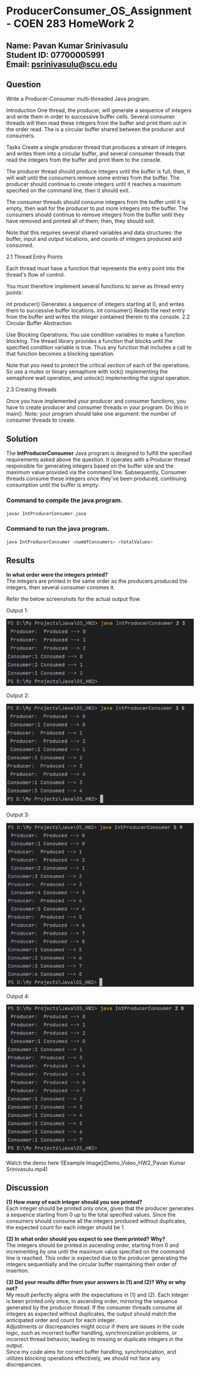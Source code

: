 # ProducerConsumer_OS_Assignment - COEN 283 HomeWork 2

## Name: Pavan Kumar Srinivasulu <br> Student ID: 07700005991 <br> Email: psrinivasulu@scu.edu

## Question
Write a Producer-Consumer multi-threaded Java program.

Introduction
One thread, the producer, will generate a sequence of integers and write them in order to successive buffer cells. Several consumer threads will then read these integers from the buffer and print them out in the order read. The is a circular buffer shared between the producer and consumers.

Tasks
Create a single producer thread that produces a stream of integers and writes them into a circular buffer, and several consumer threads that read the integers from the buffer and print them to the console.

The producer thread should produce integers until the buffer is full; then, it will wait until the consumers remove some entries from the buffer. The producer should continue to create integers until it reaches a maximum specified on the command line, then it should exit.

The consumer threads should consume integers from the buffer until it is empty, then wait for the producer to put more integers into the buffer. The consumers should continue to remove integers from the buffer until they have removed and printed all of them; then, they should exit.

Note that this requires several shared variables and data structures: the buffer, input and output locations, and counts of integers produced and consumed.

2.1 Thread Entry Points

Each thread must have a function that represents the entry point into the thread's flow of control.

You must therefore implement several functions to serve as thread entry points:

int producer() Generates a sequence of integers starting at 0, and writes them to successive buffer locations.
int consumer() Reads the next entry from the buffer and writes the integer contained therein to the console.
2.2 Circular Buffer Abstraction

Use Blocking Operations: You use condition variables to make a function blocking. The thread library provides a function that blocks until the specified condition variable is true. Thus any function that includes a call to that function becomes a blocking operation.

Note that you need to protect the critical section of each of the operations. So use a mutex or binary semaphore with lock() implementing the semaphore wait operation, and unlock() implementing the signal operation.

2.3 Creating threads

Once you have implemented your producer and consumer functions, you have to create producer and consumer threads in your program. Do this in main(). Note: your program should take one argument: the number of consumer threads to create.

## Solution

The <b>IntProducerConsumer</b> Java program is designed to fulfill the specified requirements asked above the question. It operates with a Producer thread responsible for generating integers based on the buffer size and the maximum value provided via the command line. Subsequently, Consumer threads consume these integers once they've been produced, continuing consumption until the buffer is empty. 

### Command to compile the java program.
```bash
javac IntProducerConsumer.java
```
### Command to run the java program.

```bash
java IntProducerConsumer <numOfConsumers> <totalValues> 
```

## Results

<b>In what order were the integers printed?</b><br>
The integers are printed in the same order as the producers produced the integers, then several consumer consmes it.<br>

Refer the below screenshots for the actual output flow. 

Output 1:

![Example Image](ProducerConsumer_Output1.jpeg) <br>

Output 2:

![Example Image](ProducerConsumer_Output2.jpeg) <br>

Output 3:

![Example Image](ProducerConsumer_Output3.jpeg) <br>

Output 4:

![Example Image](ProducerConsumer_Output4.jpeg) <br>

Watch the demo here
![Example Image](Demo_Video_HW2_Pavan Kumar Srinivasulu.mp4)

## Discussion

<b>(1) How many of each integer should you see printed?</b><br>
Each integer should be printed only once, given that the producer generates a sequence starting from 0 up to the total specified values. Since the consumers should consume all the integers produced without duplicates, the expected count for each integer should be 1.

<b>(2) In what order should you expect to see them printed? Why?</b><br>
The integers should be printed in ascending order, starting from 0 and incrementing by one until the maximum value specified on the command line is reached. This order is expected due to the producer generating the integers sequentially and the circular buffer maintaining their order of insertion.

<b>(3) Did your results differ from your answers in (1) and (2)? Why or why not?</b><br>
My result perfectly aligns with the expectations in (1) and (2). Each integer is been printed only once, in ascending order, mirroring the sequence generated by the producer thread. If the consumer threads consume all integers as expected without duplicates, the output should match the anticipated order and count for each integer.<br>
Adjustments or discrepancies might occur if there are issues in the code logic, such as incorrect buffer handling, synchronization problems, or incorrect thread behavior, leading to missing or duplicate integers in the output.<br>
Since my code aims for correct buffer handling, synchronization, and utilizes blocking operations effectively, we should not face any discrepancies.
